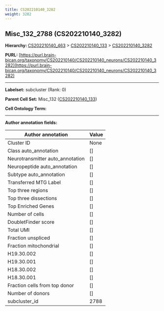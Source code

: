 ```yaml
---
title: CS202210140_3282
weight: 3282
---
```

## Misc_132_2788 (CS202210140_3282)
<b>Hierarchy: </b>
[CS202210140_463](../CS202210140_463) >
[CS202210140_133](../CS202210140_133) >
[CS202210140_3282](../CS202210140_3282)

**PURL:** [https://purl.brain-bican.org/taxonomy/CS202210140/CS202210140_neurons/CS202210140_3282](https://purl.brain-bican.org/taxonomy/CS202210140/CS202210140_neurons/CS202210140_3282)

---


**Labelset:** subcluster (Rank: 0)

**Parent Cell Set:** Misc_132 ([CS202210140_133](../CS202210140_133))



**Cell Ontology Term:** 

[MARKER GENES.]: #


---

[TRANSFERRED ANNOTATIONS.]: #


[AUTHOR ANNOTATION FIELDS.]: #


**Author annotation fields:**

| Author annotation | Value |
|-------------------|-------|
|Cluster ID|None|
|Class auto_annotation|[]|
|Neurotransmitter auto_annotation|[]|
|Neuropeptide auto_annotation|[]|
|Subtype auto_annotation|[]|
|Transferred MTG Label|[]|
|Top three regions|[]|
|Top three dissections|[]|
|Top Enriched Genes|[]|
|Number of cells|[]|
|DoubletFinder score|[]|
|Total UMI|[]|
|Fraction unspliced|[]|
|Fraction mitochondrial|[]|
|H19.30.002|[]|
|H19.30.001|[]|
|H18.30.002|[]|
|H18.30.001|[]|
|Fraction cells from top donor|[]|
|Number of donors|[]|
|subcluster_id|2788|
